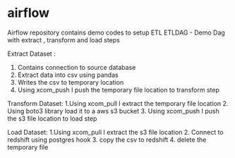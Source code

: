 # airflow
Airflow repository contains demo codes to setup ETL
ETLDAG - Demo Dag with extract , transform and load steps

Extract Dataset : 
  1. Contains connection to source database
  2. Extract data into csv using pandas
  3. Writes the csv to temporary location
  4. Using xcom_push I push the temporary file location to transform step
  
Transform Dataset:
  1.Using xcom_pull I extract the temporary file location
  2. Using boto3 library load it to a aws s3 bucket
  3. Using xcom_push I push the s3 file location to load step
 
Load Dataset:
  1.Using xcom_pull I extract the s3 file location
  2. Connect to redshift using postgres hook
  3. copy the csv to redshift
  4. delete the temporary file
  
 

